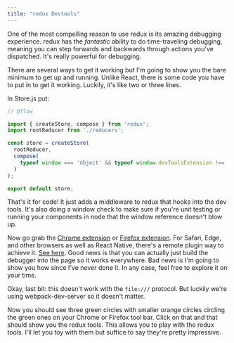```yaml
---
title: "redux Devtools"
---
```


One of the most compelling reason to use redux is its amazing debugging experience. redux has the _fantastic_ ability to do time-traveling debugging, meaning you can step forwards and backwards through actions you've dispatched. It's really powerful for debugging.

There are several ways to get it working but I'm going to show you the bare minimum to get up and running. Unlike React, there is some code you have to put in to get it working. Luckily, it's like two or three lines.

In Store.js put:

```javascript
// @flow

import { createStore, compose } from 'redux';
import rootReducer from './reducers';

const store = createStore(
  rootReducer,
  compose(
    typeof window === 'object' && typeof window.devToolsExtension !== 'undefined' ? window.devToolsExtension() : f => f
  )
);

export default store;
```

That's it for code! It just adds a middleware to redux that hooks into the dev tools. It's also doing a window check to make sure if you're unit testing or running your components in node that the window reference doesn't blow up.

Now go grab the [Chrome extension][chrome-extension] or [Firefox extension][firefox]. For Safari, Edge, and other browsers as well as React Native, there's a remote plugin way to achieve it. [See here][remote]. Good news is that you can actually just build the debugger into the page so it works everywhere. Bad news is I'm going to show you how since I've never done it. In any case, feel free to explore it on your time.

Okay, last bit: this doesn't work with the `file:///` protocol. But luckily we're using webpack-dev-server so it doesn't matter.

Now you should see three green circles with smaller orange circles circling the green ones on your Chrome or Firefox tool bar. Click on that and that should show you the redux tools. This allows you to play with the redux tools. I'll let you toy with them but suffice to say they're pretty impressive.

[chrome-extension]: https://chrome.google.com/webstore/detail/redux-devtools/lmhkpmbekcpmknklioeibfkpmmfibljd?hl=en
[http-server]: https://github.com/indexzero/http-server
[firefox]: https://addons.mozilla.org/en-US/firefox/addon/remotedev/
[remote]: https://github.com/zalmoxisus/remote-redux-devtools
